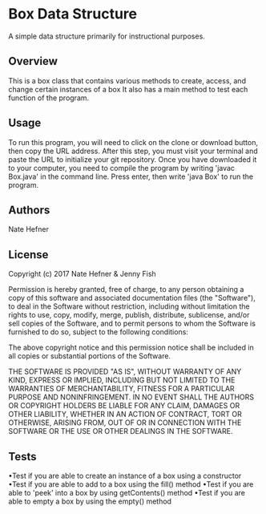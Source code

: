 Box Data Structure
==================

A simple data structure primarily for instructional purposes.

Overview
-----
This is a box class that contains various methods to create, access, and change certain instances of a box
It also has a main method to test each function of the program.

Usage
-----
To run this program, you will need to click on the clone or download button, then copy the URL address. After this step,
you must visit your terminal and paste the URL to initialize your git repository. Once you have downloaded it to your computer, you need to compile
the program by writing 'javac Box.java' in the command line. Press enter, then write 'java Box' to run the program.

Authors
-------
Nate Hefner	

License
-------
Copyright (c) 2017 Nate Hefner & Jenny Fish

Permission is hereby granted, free of charge, to any person obtaining a copy
of this software and associated documentation files (the "Software"), to deal
in the Software without restriction, including without limitation the rights
to use, copy, modify, merge, publish, distribute, sublicense, and/or sell
copies of the Software, and to permit persons to whom the Software is
furnished to do so, subject to the following conditions:

The above copyright notice and this permission notice shall be included in all
copies or substantial portions of the Software.

THE SOFTWARE IS PROVIDED "AS IS", WITHOUT WARRANTY OF ANY KIND, EXPRESS OR
IMPLIED, INCLUDING BUT NOT LIMITED TO THE WARRANTIES OF MERCHANTABILITY,
FITNESS FOR A PARTICULAR PURPOSE AND NONINFRINGEMENT. IN NO EVENT SHALL THE
AUTHORS OR COPYRIGHT HOLDERS BE LIABLE FOR ANY CLAIM, DAMAGES OR OTHER
LIABILITY, WHETHER IN AN ACTION OF CONTRACT, TORT OR OTHERWISE, ARISING FROM,
OUT OF OR IN CONNECTION WITH THE SOFTWARE OR THE USE OR OTHER DEALINGS IN THE
SOFTWARE.

Tests
-----
•Test if you are able to create an instance of a box using a constructor
•Test if you are able to add to a box using the fill() method
•Test if you are able to 'peek' into a box by using getContents() method
•Test if you are able to empty a box by using the empty() method